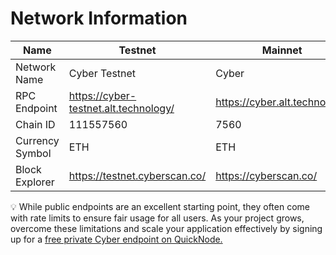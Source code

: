 # Network Information

| Name            | Testnet                               | Mainnet                       |
| --------------- | ------------------------------------- | ----------------------------- |
| Network Name    | Cyber Testnet                         | Cyber                         |
| RPC Endpoint    | https://cyber-testnet.alt.technology/ | https://cyber.alt.technology/ |
| Chain ID        | 111557560                             | 7560                          |
| Currency Symbol | ETH                                   | ETH                           |
| Block Explorer  | https://testnet.cyberscan.co/         | https://cyberscan.co/         |

💡 While public endpoints are an excellent starting point, they often come with rate limits to ensure fair usage for all users. As your project grows, overcome these limitations and scale your application effectively by signing up for a [free private Cyber endpoint on QuickNode.](https://www.quicknode.com/chains/cyber?utm_source=cyber-docs)